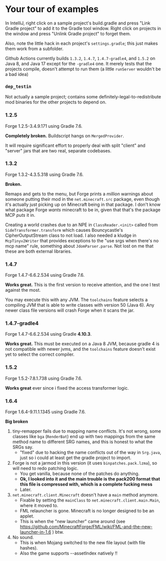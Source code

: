 # Your tour of examples

In IntelliJ, right click on a sample project's build.gradle and press "Link Gradle project" to add it to the Gradle tool window. Right click on projects in the window and press "Unlink Gradle project" to forget them.

Also, note the little hack in each project's `settings.gradle`; this just makes them work from a subfolder.

Github Actions currently builds `1.3.2`, `1.4.7`, `1.4.7-gradle4`, and `1.5.2` on Java 8, and Java 17 except for the `-gradle4` one. It merely tests that the projects compile, doesn't attempt to run them (a little `runServer` wouldn't be a bad idea)

### `dep_testin`

Not actually a sample project; contains some definitely-legal-to-redistribute mod binaries for the other projects to depend on.

### 1.2.5

Forge 1.2.5-3.4.9.171 using Gradle 7.6.

**Completely broken.** Buildscript hangs on `MergedProvider`.

It will require significant effort to properly deal with split "client" and "server" jars that are two real, separate codebases.

### 1.3.2

Forge 1.3.2-4.3.5.318 using Gradle 7.6.

**Broken.**

Remaps and gets to the menu, but Forge prints a *million* warnings about someone putting their mod in the `net.minecraft.src` package, even though it's actually just picking up on Minecraft being in that package. I don't know what package Forge *wants* minecraft to be in, given that that's the package MCP *puts* it in.

Creating a world crashes due to an NPE in `ClassReader.<init>` called from `SideTransformer.transform` which causes Bouncycastle's CipherOutputStream class to not load. I also needed a kludge in `McpTinyv2Writer` that provides exceptions to the "use srgs when there's no mcp name" rule, something about `JdomParser.parse`. Not lost on me that these are both external libraries.

### 1.4.7

Forge 1.4.7-6.6.2.534 using Gradle 7.6.

**Works great.** This is the first version to receive attention, and the one I test against the most.

You may execute this with any JVM. The `toolchains` feature selects a compiling JVM that is able to write classes with version 50 (Java 6). Any newer class file versions will crash Forge when it scans the jar.

### 1.4.7-gradle4

Forge 1.4.7-6.6.2.534 using Gradle **4.10.3**.

**Works great.** This must be executed on a Java 8 JVM, because gradle 4 is not compatible with newer jvms, and the `toolchains` feature doesn't exist yet to select the correct compiler.

### 1.5.2

Forge 1.5.2-7.8.1.738 using Gradle 7.6.

**Works great** ever since i fixed the access transformer logic.

### 1.6.4

Forge 1.6.4-9.11.1.1345 using Gradle 7.6.

**Big broken**

1. tiny-remapper fails due to mapping name conflicts. It's not wrong, some classes like `bga` (`RenderBat`) end up with two mappings from the same method name to different SRG names, and this is honest to what the SRGs say.
   * "fixed" due to hacking the name conflicts out of the way in `Srg.java`, just so i could at least get the gradle project to import.
2. Forge is not a jarmod in this version (it uses `binpatches.pack.lzma`), so will need to redo patching logic.
   * You get vanilla, because none of the patches do anything.
   * **Ok, I looked into it and the main trouble is the pack200 format that this file is compressed with, which is a complete fucking mess**
   * Later.
3. `net.minecraft.client.Minecraft` doesn't have a `main` method anymore.
   * Fixable by setting the `mainClass` to `net.minecraft.client.main.Main`, where it moved to.
   * FML relauncher is gone. Minecraft is no longer designed to be an applet.
   * This is when the "new launcher" came around (see https://github.com/MinecraftForge/FML/wiki/FML-and-the-new-launcher-in-1.6 ) btw.
4. No sound.
   * This is when Mojang switched to the new file layout (with file hashes).
   * Also the game supports --assetIndex natively :bangbang:
   